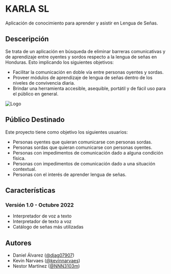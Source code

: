
# KARLA SL

Aplicación de conocimiento para aprender y asistir en Lengua de Señas.

## Desceripción

Se trata de un aplicación en búsqueda de eliminar barreras comunicativas y de aprendizaje entre oyentes y sordos respecto a la lengua de señas en Honduras. Esto implicando los siguientes objetivos:

- Facilitar la comunicación en doble vía entre personas oyentes y sordas.
- Proveer módulos de aprendizaje de lengua de señas dentro de los niveles de convivencia diaria.
- Brindar una herramienta accesible, asequible, portátil y de fácil uso para el público en general.

![Logo](https://trello.com/1/cards/6339b1eeb620972b79333f9d/attachments/63472072afba1a015e508af9/download/Karla_SL_Logo5.png)


## Público Destinado
Este proyecto tiene como objetivo los siguientes usuarios:

- Personas oyentes que quieran comunicarse con personas sordas.
- Personas sordas que quieran comunicarse con personas oyentes.
- Personas con impedimentos de comunicación dado a alguna condición física.
- Personas con impedimentos de comunicación dado a una situación contextual.
- Personas con el interés de aprender lengua de señas.


## Características
### Versión 1.0 - Octubre 2022
- Interpretador de voz a texto
- Interpretador de texto a voz
- Catálogo de señas más utilizadas


## Autores

- Daniel Álvarez ([@djag07907](https://www.github.com/djag07907))
- Kevin Narvaes ([@kevinnarvaes](https://www.github.com/kevinnarvaes))
- Nestor Martínez ([@NNN3103m](https://www.github.com/NNN3103m))